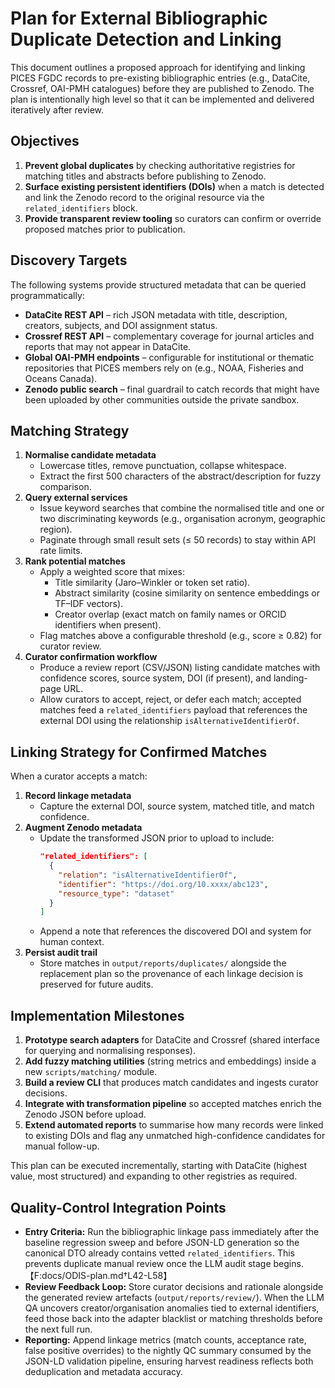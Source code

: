 # Plan for External Bibliographic Duplicate Detection and Linking

This document outlines a proposed approach for identifying and linking PICES FGDC records to
pre-existing bibliographic entries (e.g., DataCite, Crossref, OAI-PMH catalogues) before they
are published to Zenodo. The plan is intentionally high level so that it can be implemented and
delivered iteratively after review.

## Objectives

1. **Prevent global duplicates** by checking authoritative registries for matching titles and
   abstracts before publishing to Zenodo.
2. **Surface existing persistent identifiers (DOIs)** when a match is detected and link the
   Zenodo record to the original resource via the `related_identifiers` block.
3. **Provide transparent review tooling** so curators can confirm or override proposed matches
   prior to publication.

## Discovery Targets

The following systems provide structured metadata that can be queried programmatically:

- **DataCite REST API** – rich JSON metadata with title, description, creators, subjects, and
  DOI assignment status.
- **Crossref REST API** – complementary coverage for journal articles and reports that may not
  appear in DataCite.
- **Global OAI-PMH endpoints** – configurable for institutional or thematic repositories that
  PICES members rely on (e.g., NOAA, Fisheries and Oceans Canada).
- **Zenodo public search** – final guardrail to catch records that might have been uploaded by
  other communities outside the private sandbox.

## Matching Strategy

1. **Normalise candidate metadata**
   - Lowercase titles, remove punctuation, collapse whitespace.
   - Extract the first 500 characters of the abstract/description for fuzzy comparison.
2. **Query external services**
   - Issue keyword searches that combine the normalised title and one or two discriminating
     keywords (e.g., organisation acronym, geographic region).
   - Paginate through small result sets (≤ 50 records) to stay within API rate limits.
3. **Rank potential matches**
   - Apply a weighted score that mixes:
     - Title similarity (Jaro–Winkler or token set ratio).
     - Abstract similarity (cosine similarity on sentence embeddings or TF–IDF vectors).
     - Creator overlap (exact match on family names or ORCID identifiers when present).
   - Flag matches above a configurable threshold (e.g., score ≥ 0.82) for curator review.
4. **Curator confirmation workflow**
   - Produce a review report (CSV/JSON) listing candidate matches with confidence scores,
     source system, DOI (if present), and landing-page URL.
   - Allow curators to accept, reject, or defer each match; accepted matches feed a
     `related_identifiers` payload that references the external DOI using the relationship
     `isAlternativeIdentifierOf`.

## Linking Strategy for Confirmed Matches

When a curator accepts a match:

1. **Record linkage metadata**
   - Capture the external DOI, source system, matched title, and match confidence.
2. **Augment Zenodo metadata**
   - Update the transformed JSON prior to upload to include:
     ```json
     "related_identifiers": [
       {
         "relation": "isAlternativeIdentifierOf",
         "identifier": "https://doi.org/10.xxxx/abc123",
         "resource_type": "dataset"
       }
     ]
     ```
   - Append a note that references the discovered DOI and system for human context.
3. **Persist audit trail**
   - Store matches in `output/reports/duplicates/` alongside the replacement plan so the
     provenance of each linkage decision is preserved for future audits.

## Implementation Milestones

1. **Prototype search adapters** for DataCite and Crossref (shared interface for querying and
   normalising responses).
2. **Add fuzzy matching utilities** (string metrics and embeddings) inside a new
   `scripts/matching/` module.
3. **Build a review CLI** that produces match candidates and ingests curator decisions.
4. **Integrate with transformation pipeline** so accepted matches enrich the Zenodo JSON before
   upload.
5. **Extend automated reports** to summarise how many records were linked to existing DOIs and
   flag any unmatched high-confidence candidates for manual follow-up.

This plan can be executed incrementally, starting with DataCite (highest value, most structured)
and expanding to other registries as required.

## Quality-Control Integration Points

- **Entry Criteria:** Run the bibliographic linkage pass immediately after the baseline regression sweep and before JSON-LD generation so the canonical DTO already contains vetted `related_identifiers`. This prevents duplicate manual review once the LLM audit stage begins.【F:docs/ODIS-plan.md†L42-L58】
- **Review Feedback Loop:** Store curator decisions and rationale alongside the generated review artefacts (`output/reports/review/`). When the LLM QA uncovers creator/organisation anomalies tied to external identifiers, feed those back into the adapter blacklist or matching thresholds before the next full run.
- **Reporting:** Append linkage metrics (match counts, acceptance rate, false positive overrides) to the nightly QC summary consumed by the JSON-LD validation pipeline, ensuring harvest readiness reflects both deduplication and metadata accuracy.
